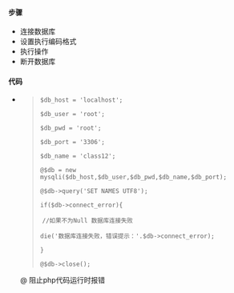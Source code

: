 #### 步骤

- 连接数据库
- 设置执行编码格式
- 执行操作
- 断开数据库

#### 代码

- > `$db_host = 'localhost';`
  >
  > `$db_user = 'root';`
  >
  > `$db_pwd = 'root';`
  >
  > `$db_port = '3306';`
  >
  > `$db_name = 'class12';` 
  >
  > `@$db = new mysqli($db_host,$db_user,$db_pwd,$db_name,$db_port);` 
  >
  > `@$db->query('SET NAMES UTF8');`
  >
  > `if($db->connect_error){`
  >
  > ​	`//如果不为Null 数据库连接失败` 
  >
  > ​	`die('数据库连接失败，错误提示：'.$db->connect_error);`
  >
  > `}`
  >
  > `@$db->close();` 

  @  阻止php代码运行时报错